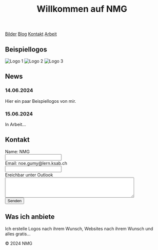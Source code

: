 

</head>
<body>
    <header>
        <h1>Willkommen auf NMG</h1>
    </header>
    <nav>
        <a href="#bilder">Bilder</a>
        <a href="#blog">Blog</a>
        <a href="#kontakt">Kontakt</a>
        <a href="#arbeit">Arbeit</a>
    </nav>
    <section id="bilder" class="container">
        <h2>Beispiellogos</h2>
        <div class="bilder-gallery">
            <img src="th (18).jpg" alt="Logo 1">
            <img src="bild2.jpg" alt="Logo 2">
            <img src="bild3.jpg" alt="Logo 3">
        </div>
    </section>
    <section id="blog" class="container">
        <h2>News</h2>
        <div class="blog-post">
            <h3>14.06.2024</h3>
            <p>Hier ein paar Beispiellogos von mir.</p>
        </div>
        <div class="blog-post">
            <h3>15.06.2024</h3>
            <p>In Arbeit...</p>
        </div>
    </section>
    <section id="kontakt" class="container">
        <h2>Kontakt</h2>
        <form action="#">
            <label for="name">Name:       NMG</label><br>
            <input type="text" id="name" name="NMG"><br>
            <label for="email">Email:       noe.gumy@lern.ksab.ch</label><br>
            <input type="email" id="email" name="noe.gumy@lern.ksab.ch"><br>
            <label for="nachricht">Ereichbar unter Outlook</label><br>
            <textarea id="nachricht" name="nachricht" rows="4" cols="50"></textarea><br>
            <input type="submit" value="Senden">
        </form>
    </section>
    <section id="arbeit" class="container">
        <h2>Was ich anbiete</h2>
        <p>Ich erstelle Logos nach ihrem Wunsch, Websites nach ihrem Wunsch und alles gratis...</p>
    </section>
    <footer>
        <p>&copy; 2024 NMG</p>
    </footer>
</body>
</html>
